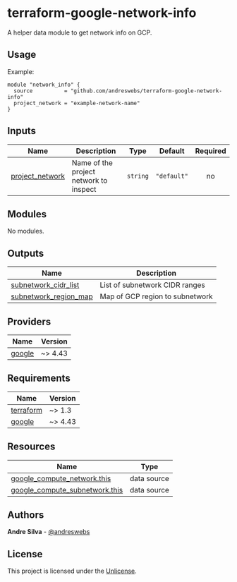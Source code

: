 # terraform-google-network-info

A helper data module to get network info on GCP.

[//]: # (BEGIN_TF_DOCS)


## Usage

Example:

```hcl
module "network_info" {
  source          = "github.com/andreswebs/terraform-google-network-info"
  project_network = "example-network-name"
}
```



## Inputs

| Name | Description | Type | Default | Required |
|------|-------------|------|---------|:--------:|
| <a name="input_project_network"></a> [project\_network](#input\_project\_network) | Name of the project network to inspect | `string` | `"default"` | no |

## Modules

No modules.

## Outputs

| Name | Description |
|------|-------------|
| <a name="output_subnetwork_cidr_list"></a> [subnetwork\_cidr\_list](#output\_subnetwork\_cidr\_list) | List of subnetwork CIDR ranges |
| <a name="output_subnetwork_region_map"></a> [subnetwork\_region\_map](#output\_subnetwork\_region\_map) | Map of GCP region to subnetwork |

## Providers

| Name | Version |
|------|---------|
| <a name="provider_google"></a> [google](#provider\_google) | ~> 4.43 |

## Requirements

| Name | Version |
|------|---------|
| <a name="requirement_terraform"></a> [terraform](#requirement\_terraform) | ~> 1.3 |
| <a name="requirement_google"></a> [google](#requirement\_google) | ~> 4.43 |

## Resources

| Name | Type |
|------|------|
| [google_compute_network.this](https://registry.terraform.io/providers/hashicorp/google/latest/docs/data-sources/compute_network) | data source |
| [google_compute_subnetwork.this](https://registry.terraform.io/providers/hashicorp/google/latest/docs/data-sources/compute_subnetwork) | data source |

[//]: # (END_TF_DOCS)

## Authors

**Andre Silva** - [@andreswebs](https://github.com/andreswebs)

## License

This project is licensed under the [Unlicense](UNLICENSE.md).
